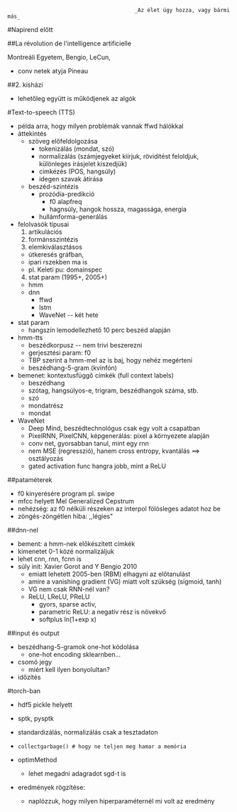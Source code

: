                                             _Az élet úgy hozza, vagy bármi más_

#Napirend előtt

##La révolution de l'intelligence artificielle

Montreáli Egyetem, 
Bengio, 
LeCun, 
  * conv netek atyja
Pineau 

##2. kisházi

* lehetőleg együtt is működjenek az algók

#Text-to-speech (TTS)

* példa arra, hogy milyen problémák vannak ffwd hálókkal
* áttekintés
  * szöveg előfeldolgozása
    * tokenizálás (mondat, szó)
    * normalizálás (számjegyeket kiírjuk, rövidítést feloldjuk, különleges
      írásjelet kiszedjük)
    * cimkézés (POS, hangsúly)
    * idegen szavak átírása
  * beszéd-szintézis
    * prozódia-predikció
      * f0 alapfreq
      * hagnsúly, hangok hossza, magassága, energia
    * hullámforma-generálás
* felolvasók típusai
  1. artikulációs
  2. formánsszintézis
  3. elemkiválasztásos 
    * útkeresés gráfban, 
    * ipari rszekben ma is
    * pl. Keleti pu: domainspec
  4. stat param (1995+, 2005+)
    * hmm
    * dnn
      * ffwd
      * lstm
      * WaveNet -- két hete 
* stat param
  * hangszín lemodellezhető 10 perc beszéd alapján
* hmm-tts
  * beszédkorpusz -- nem trivi beszerezni
  * gerjesztési param: f0 
  * TBP szerint a hmm-mel az is baj, hogy nehéz megérteni
  * beszédhang-5-gram (kvinfón)
* bemenet: kontextusfüggő címkék (full context labels)
  * beszédhang
  * szótag, hangsúlyos-e, trigram, beszédhangok száma, stb.
  * szó
  * mondatrész
  * mondat
* WaveNet
  * Deep Mind, beszédtechnológus csak egy volt a csapatban
  * PixelRNN, PixelCNN, képgenerálás: pixel a környezete alapján
  * conv net, gyorsabban tanul, mint egy rnn
  * nem MSE (regresszió), hanem cross entropy, kvantálás ==> osztályozás
  * gated activation func hangra jobb, mint a ReLU

##pataméterek

* f0 kinyerésére program pl. swipe
* mfcc helyett Mel Generalized Cepstrum
* nehézség: az f0 nélküli részeken az interpol fölösleges adatot hoz be
* zöngés-zöngétlen hiba: ,,légies"

##dnn-nel

* bement: a hmm-nek előkészített címkék
* kimenetet 0-1 közé normalizáljuk
* lehet cnn, rnn, fcnn is
* súly init: Xavier Gorot and Y Bengio 2010
  * emiatt lehetett 2005-ben (RBM) elhagyni az előtanulást
  * amire a vanishing gradient (VG) miatt volt szükség (sigmoid, tanh)
  * VG nem csak RNN-nél van?
  * ReLU, LReLU, PReLU
    * gyors, sparse activ, 
    * parametric ReLU: a negatív rész is növekvő
    * softplus ln(1+exp x)

##input és output

* beszédhang-5-gramok one-hot kódolása
  * one-hot encoding sklearnben...
* csomó jegy 
  * miért kell ilyen bonyolultan?
* időzítés

#torch-ban

* hdf5 pickle helyett
* sptk, pysptk
* standardizálás, normalizálás csak a tesztadaton
* `collectgarbage() # hogy ne teljen meg hamar a memória`
* optimMethod
  * lehet megadni adagradot sgd-t is

* eredmények rögzítése: 
  * naplózzuk, hogy milyen hiperparaméternél mi volt az eredmény




